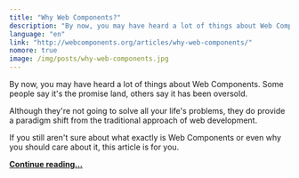 ```yaml
---
title: "Why Web Components?"
description: "By now, you may have heard a lot of things about Web Components. Some people say it's the promise land, others say it has been oversold. Although they're not going to solve all your life's problems, they do provide a paradigm shift from the traditional approach of web development."
language: "en"
link: "http://webcomponents.org/articles/why-web-components/"
nomore: true
image: /img/posts/why-web-components.jpg
---
```


By now, you may have heard a lot of things about Web Components. Some people say it's the promise land, others say it has been oversold.

Although they're not going to solve all your life's problems, they do provide a paradigm shift from the traditional approach of web development.

If you still aren't sure about what exactly is Web Components or even why you should care about it, this article is for you.

**[Continue reading…](http://webcomponents.org/articles/why-web-components/)**
